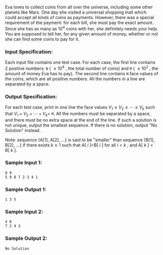 <!-- Title
Find More Coins (30)
-->
Eva loves to collect coins from all over the universe, including some other
planets like Mars. One day she visited a universal shopping mall which could
accept all kinds of coins as payments. However, there was a special
requirement of the payment: for each bill, she must pay the exact amount.
Since she has as many as $10^4$ coins with her, she definitely needs your
help. You are supposed to tell her, for any given amount of money, whether or
not she can find some coins to pay for it.

### Input Specification:

Each input file contains one test case. For each case, the first line contains
2 positive numbers: `N` ( $\le 10^4$ , the total number of coins) and `M` (
$\le 10^2$ , the amount of money Eva has to pay). The second line contains `N`
face values of the coins, which are all positive numbers. All the numbers in a
line are separated by a space.

### Output Specification:

For each test case, print in one line the face values $V_1 \le V_2 \le \cdots
\le V_k$ such that $V_1 + V_2 + \cdots + V_k =$ `M`. All the numbers must be
separated by a space, and there must be no extra space at the end of the line.
If such a solution is not unique, output the smallest sequence. If there is no
solution, output "No Solution" instead.

Note: sequence {A[1], A[2], ...} is said to be "smaller" than sequence {B[1],
B[2], ...} if there exists $k \ge 1$ such that A[ $i$ ]=B[ $i$ ] for all $i <
k$ , and A[ $k$ ] $<$ B[ $k$ ].

### Sample Input 1:

    
    
    8 9
    5 9 8 7 2 3 4 1

### Sample Output 1:

    
    
    1 3 5

### Sample Input 2:

    
    
    4 8
    7 2 4 3

### Sample Output 2:

    
    
    No Solution

